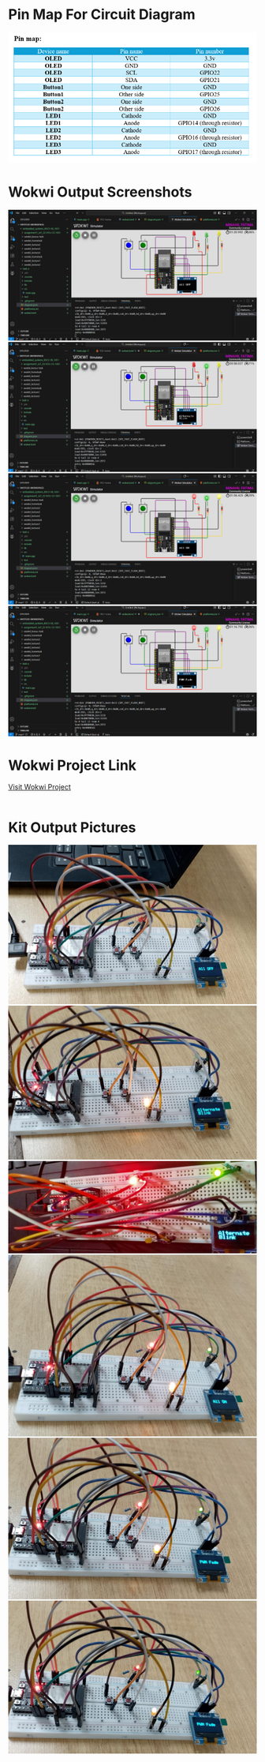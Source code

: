 <h1>Pin Map For Circuit Diagram</h1>
<img src="../screenshots/code-a-pin-map.png" alt="Description of image"></img>
<br>

<h1>Wokwi Output Screenshots</h1>
<img src="../screenshots/code-a-off.png" alt="Description of image"></img>
<br>
<img src="../screenshots/code-a-alternate-blink.png" alt="Description of image"></img>
<br>
<img src="../screenshots/code-a-on.png" alt="Description of image"></img>
<br>
<img src="../screenshots/code-a-pwm.png" alt="Description of image"></img>
<br>

<h1>Wokwi Project Link</h1>
<a href="https://wokwi.com/projects/445509042415788033">Visit Wokwi Project</a>
<br>
<br>

<h1>Kit Output Pictures</h1>
<img src="../screenshots/code-a-all-off.jpg" alt="Description of image"></img>
<br>
<img src="../screenshots/code-a-blink1.jpg" alt="Description of image"></img>
<br>
<img src="../screenshots/code-a-blink2.jpg" alt="Description of image"></img>
<br>
<img src="../screenshots/code-a-all-on.jpg" alt="Description of image"></img>
<br>
<img src="../screenshots/code-a-pwm1.jpg" alt="Description of image"></img>
<br>
<img src="../screenshots/code-a-pwm2.jpg" alt="Description of image"></img>